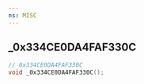 ```yaml
---
ns: MISC
---
```

## _0x334CE0DA4FAF330C

```c
// 0x334CE0DA4FAF330C
void _0x334CE0DA4FAF330C();
```

